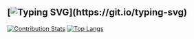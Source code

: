 [![Typing SVG](https://readme-typing-svg.demolab.com?font=Fira+Code&size=30&duration=3000&center=true&vCenter=true&multiline=true&width=900&height=100&lines=Hui+Hui%F0%9F%91%8B%2C+beautiful%F0%9F%91%8Cpeople%F0%9F%A4%BC;This+is%F0%9F%91%89%3CSourabh_Nerlekar%F0%9F%91%A8%E2%80%8D%F0%9F%92%BB%3E+here%F0%9F%A4%98...)](https://git.io/typing-svg)
---
<!-- ![Sourabh's GitHub stats](https://github-readme-stats.vercel.app/api?username=GitSourabh7&theme=default&show_icons=true) -->
[![Contribution Stats](https://github-contribution-stats.vercel.app/api/?username=GitSourabh7)](https://github.com/GitSourabh7/github-contribution-stats/)
[![Top Langs](https://github-readme-stats.vercel.app/api/top-langs/?username=GitSourabh7&langs_count=8)](https://github.com/GitSourabh7/github-readme-stats)
<!--
**GitSourabh7/GitSourabh7** is a ✨ _special_ ✨ repository because its `README.md` (this file) appears on your GitHub profile.

Here are some ideas to get you started:

- 🔭 I’m currently working on ...
- 🌱 I’m currently learning ...
- 👯 I’m looking to collaborate on ...
- 🤔 I’m looking for help with ...
- 💬 Ask me about ...
- 📫 How to reach me: ...
- 😄 Pronouns: ...
- ⚡ Fun fact: ...
-->

